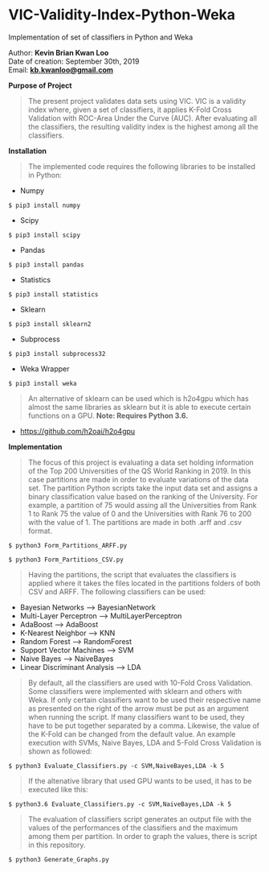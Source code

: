 # VIC-Validity-Index-Python-Weka
Implementation of set of classifiers in Python and Weka

Author: **Kevin Brian Kwan Loo**              
Date of creation: September 30th, 2019                                                          
Email: **kb.kwanloo@gmail.com**  


**Purpose of Project**                                                               
> The present project validates data sets using VIC. VIC is a validity index where, given a set
of classifiers, it applies K-Fold Cross Validation with ROC-Area Under the Curve (AUC). After evaluating all the
classifiers, the resulting validity index is the highest among all the classifiers.

**Installation**
> The implemented code requires the following libraries to be installed in Python:
  - Numpy
  ```
  $ pip3 install numpy
  ```
  - Scipy
  ```
  $ pip3 install scipy
  ```
  - Pandas
  ```
  $ pip3 install pandas
  ```
  - Statistics
  ```
  $ pip3 install statistics
  ```
  - Sklearn
  ```
  $ pip3 install sklearn2
  ```
  - Subprocess
  ```
  $ pip3 install subprocess32
  ```
  - Weka Wrapper
  ```
  $ pip3 install weka
  ```
  
> An alternative of sklearn can be used which is h2o4gpu which has almost the same libraries as sklearn but it is able to execute certain functions on a GPU. **Note: Requires Python 3.6.**
  - https://github.com/h2oai/h2o4gpu

**Implementation**
> The focus of this project is evaluating a data set holding information of the Top 200 Universities of the
QS World Ranking in 2019. In this case partitions are made in order to evaluate variations of the data set.
The partition Python scripts take the input data set and assigns a binary classification value based on the
ranking of the University. For example, a partition of 75 would assing all the Universities from Rank 1 to
Rank 75 the value of 0 and the Universities with Rank 76 to 200 with the value of 1. The partitions are made
in both .arff and .csv format.

```
$ python3 Form_Partitions_ARFF.py
```
```
$ python3 Form_Partitions_CSV.py
```

> Having the partitions, the script that evaluates the classifiers is applied where it takes the files located in
the partitions folders of both CSV and ARFF. The following classifiers can be used:
  - Bayesian Networks             --> BayesianNetwork                                 
  - Multi-Layer Perceptron        --> MultiLayerPerceptron                            
  - AdaBoost                      --> AdaBoost                                        
  - K-Nearest Neighbor            --> KNN                                             
  - Random Forest                 --> RandomForest                                    
  - Support Vector Machines       --> SVM                                             
  - Naive Bayes                   --> NaiveBayes                                      
  - Linear Discriminant Analysis  --> LDA         
  
> By default, all the classifiers are used with 10-Fold Cross Validation. Some classifiers were implemented with sklearn and others with Weka. If only certain classifiers want to be used their respective name as presented on the right of the arrow must be put as an argument when running the script. If many classifiers want to be used, they have to be put together separated by a comma. Likewise, the value of the K-Fold can be changed from the default value. An example execution with SVMs, Naive Bayes, LDA and 5-Fold Cross Validation is shown as followed:
```
$ python3 Evaluate_Classifiers.py -c SVM,NaiveBayes,LDA -k 5 
```

> If the altenative library that used GPU wants to be used, it has to be executed like this:
```
$ python3.6 Evaluate_Classifiers.py -c SVM,NaiveBayes,LDA -k 5
```    
> The evaluation of classifiers script generates an output file with the values of the performances of the classifiers and the maximum among them per partition. In order to graph the values, there is script in this repository.
```
$ python3 Generate_Graphs.py
```
